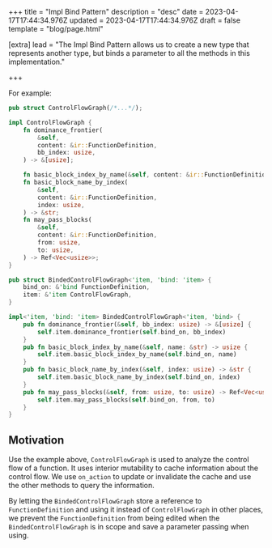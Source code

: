+++
title = "Impl Bind Pattern"
description = "desc"
date = 2023-04-17T17:44:34.976Z
updated = 2023-04-17T17:44:34.976Z
draft = false
template = "blog/page.html"

[extra]
lead = "The Impl Bind Pattern allows us to create a new type that represents another type, but binds a parameter to all the methods in this implementation."


+++

For example:

```rust
pub struct ControlFlowGraph(/*...*/);

impl ControlFlowGraph {
    fn dominance_frontier(
        &self,
        content: &ir::FunctionDefinition,
        bb_index: usize,
    ) -> &[usize];

    fn basic_block_index_by_name(&self, content: &ir::FunctionDefinition, name: &str) -> usize;
    fn basic_block_name_by_index(
        &self,
        content: &ir::FunctionDefinition,
        index: usize,
    ) -> &str;
    fn may_pass_blocks(
        &self,
        content: &ir::FunctionDefinition,
        from: usize,
        to: usize,
    ) -> Ref<Vec<usize>>;
}

pub struct BindedControlFlowGraph<'item, 'bind: 'item> {
    bind_on: &'bind FunctionDefinition,
    item: &'item ControlFlowGraph,
}

impl<'item, 'bind: 'item> BindedControlFlowGraph<'item, 'bind> {
    pub fn dominance_frontier(&self, bb_index: usize) -> &[usize] {
        self.item.dominance_frontier(self.bind_on, bb_index)
    }
    pub fn basic_block_index_by_name(&self, name: &str) -> usize {
        self.item.basic_block_index_by_name(self.bind_on, name)
    }
    pub fn basic_block_name_by_index(&self, index: usize) -> &str {
        self.item.basic_block_name_by_index(self.bind_on, index)
    }
    pub fn may_pass_blocks(&self, from: usize, to: usize) -> Ref<Vec<usize>> {
        self.item.may_pass_blocks(self.bind_on, from, to)
    }
}
```

## Motivation

Use the example above, `ControlFlowGraph` is used to analyze the control flow of a function. It uses interior mutability to cache information about the control flow. We use `on_action` to update or invalidate the cache and use the other methods to query the information.

By letting the `BindedControlFlowGraph` store a reference to `FunctionDefinition` and using it instead of `ControlFlowGraph` in other places, we prevent the `FunctionDefinition` from being edited when the `BindedControlFlowGraph` is in scope and save a parameter passing when using.


